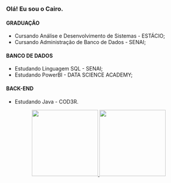 ### Olá! Eu sou o Cairo.

#### GRADUAÇÃO
- Cursando Análise e Desenvolvimento de Sistemas - ESTÁCIO;
- Cursando Administração de Banco de Dados - SENAI;

#### BANCO DE DADOS
- Estudando Linguagem SQL - SENAI;
- Estudando PowerBI - DATA SCIENCE ACADEMY;

#### BACK-END
- Estudando Java - COD3R.

<div align="center">
  <a href="https://github.com/cairodf">
  <img height="180em" src="https://github-readme-stats.vercel.app/api?username=cairodf&show_icons=true&theme=dark&include_all_commits=true&count_private=true"/>
  <img height="180em" src="https://github-readme-stats.vercel.app/api/top-langs/?username=cairodf&layout=compact&langs_count=7&theme=dark"/>
</div>
  

